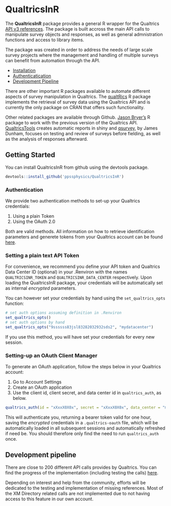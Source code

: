 
<!-- README.md is generated from README.Rmd. Please edit that file -->

<!-- badges: start -->

<!-- badges: end -->

# QualtricsInR

The **QualtricsInR** package provides a general R wrapper for the
Qualtrics [API v3 references](https://api.qualtrics.com/reference). The
package is built accross the main API calls to manipulate survey objects
and responses, as well as general admnistration functions and access to
library items.

The package was created in order to address the needs of large scale
survey projects where the management and handling of multiple surveys
can benefit from automation through the API.

  - [Installation](#installation)
  - [Authenticatication](#authentication)
  - [Development Pipeline](#dev-pipeline)

There are other important R packages available to automate different
aspects of survey manipulation in Qualtrics. The
[qualtRics](https://github.com/ropensci/qualtRics) R package implements
the retrieval of survey data using the Qualtrics API and is currently
the only package on CRAN that offers such functionality.

Other related packages are available through Github. [Jason
Bryer’s](https://github.com/jbryer/qualtrics) R package to work with
the previous version of the Qualtrics API.
[QualtricsTools](https://github.com/emmamorgan-tufts/QualtricsTools/)
creates automatic reports in shiny and
[qsurvey](https://github.com/jamesdunham/qsurvey), by James Dunham,
focuses on testing and review of surveys before fielding, as well as the
analysis of responses afterward.

## Getting Started

You can install QualtricsInR from github using the devtools package.

``` r
devtools::install_github('ppssphysics/QualtricsInR')
```

### Authentication

We provide two authentication methods to set-up your Qualtrics
credentials:

1.  Using a plain Token
2.  Using the OAuth 2.0

Both are valid methods. All information on how to retrieve
identification parameters and generete tokens from your Qualtrics
account can be found
[here](https://api.qualtrics.com/v3/docs/api-general-instructions).

### Setting a plain text API Token

For convenience, we recommend you define your API token and Qualtrics
Data Center ID (optional) in your .Renviron with the names
`QUALTRICSINR_TOKEN` and `QUALTRICSINR_DATA_CENTER` respectively. Upon
loading the QualtricsInR package, your credentials will be automatically
set as internal *encrypted* parameters.

You can however set your credentials by hand using the
`set_qualtrics_opts` function:

``` r
# set auth options assuming definition in .Renviron
set_qualtrics_opts()
# set auth options by hand
set_qualtrics_opts("9ssssss83jsl83282032932sds2", "mydatacenter")
```

If you use this method, you will have set your credentials for every new
session.

### Setting-up an OAuth Client Manager

To generate an OAuth application, follow the steps below in your
Qualtrics account:

1.  Go to Account Settings
2.  Create an OAuth application
3.  Use the client id, client secret, and data center id in
    `qualtrics_auth`, as below.

<!-- end list -->

``` r
qualtrics_auth(id = "xXxxX0X0x", secret = "xXxxX0X0x", data_center = "my.center")
```

This will authenticate you, returning a bearer token valid for one hour,
saving the *encrypted* credentials in a `.qualtrics-oauth` file, which
will be automatically loaded in all subsequent sessions and
automatically refreshed if need be. You should therefore only find the
need to run `qualtrics_auth` once.

## Development pipeline

There are close to 200 different API calls provides by Qualtrics. You
can find the progress of the implementation (including testing the
calls) [here]().

Depending on interest and help from the community, efforts will be
dedicated to the testing and implementation of missing references. Most
of the XM Directory related calls are not implemented due to not having
access to this feature in our own account.
